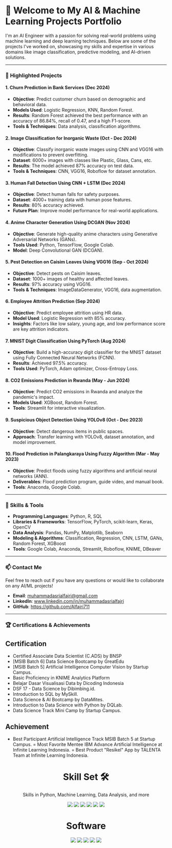 # 👋 **Welcome to My AI & Machine Learning Projects Portfolio**

I'm an AI Engineer with a passion for solving real-world problems using machine learning and deep learning techniques. Below are some of the projects I've worked on, showcasing my skills and expertise in various domains like image classification, predictive modeling, and AI-driven solutions.

---

### 🚀 **Highlighted Projects**

#### 1. **Churn Prediction in Bank Services (Dec 2024)**
- **Objective**: Predict customer churn based on demographic and behavioral data.
- **Models Used**: Logistic Regression, KNN, Random Forest.
- **Results**: Random Forest achieved the best performance with an accuracy of 86.84%, recall of 0.47, and a high F1-score.
- **Tools & Techniques**: Data analysis, classification algorithms.

#### 2. **Image Classification for Inorganic Waste (Oct - Dec 2024)**
- **Objective**: Classify inorganic waste images using CNN and VGG16 with modifications to prevent overfitting.
- **Dataset**: 6000+ images with classes like Plastic, Glass, Cans, etc.
- **Results**: The model achieved 87% accuracy on test data.
- **Tools & Techniques**: CNN, VGG16, Roboflow for dataset annotation.

#### 3. **Human Fall Detection Using CNN + LSTM (Dec 2024)**
- **Objective**: Detect human falls for safety purposes.
- **Dataset**: 4000+ training data with human pose features.
- **Results**: 80% accuracy achieved.
- **Future Plan**: Improve model performance for real-world applications.

#### 4. **Anime Character Generation Using DCGAN (Nov 2024)**
- **Objective**: Generate high-quality anime characters using Generative Adversarial Networks (GANs).
- **Tools Used**: Python, TensorFlow, Google Colab.
- **Model**: Deep Convolutional GAN (DCGAN).

#### 5. **Pest Detection on Caisim Leaves Using VGG16 (Sep - Oct 2024)**
- **Objective**: Detect pests on Caisim leaves.
- **Dataset**: 1000+ images of healthy and affected leaves.
- **Results**: 97% accuracy using VGG16.
- **Tools & Techniques**: ImageDataGenerator, VGG16, data augmentation.

#### 6. **Employee Attrition Prediction (Sep 2024)**
- **Objective**: Predict employee attrition using HR data.
- **Model Used**: Logistic Regression with 85% accuracy.
- **Insights**: Factors like low salary, young age, and low performance score are key attrition indicators.

#### 7. **MNIST Digit Classification Using PyTorch (Aug 2024)**
- **Objective**: Build a high-accuracy digit classifier for the MNIST dataset using Fully Connected Neural Networks (FCNN).
- **Results**: Achieved 97.5% accuracy.
- **Tools Used**: PyTorch, Adam optimizer, Cross-Entropy Loss.

#### 8. **CO2 Emissions Prediction in Rwanda (May - Jun 2024)**
- **Objective**: Predict CO2 emissions in Rwanda and analyze the pandemic's impact.
- **Models Used**: XGBoost, Random Forest.
- **Tools**: Streamlit for interactive visualization.

#### 9. **Suspicious Object Detection Using YOLOv8 (Oct - Dec 2023)**
- **Objective**: Detect dangerous items in public spaces.
- **Approach**: Transfer learning with YOLOv8, dataset annotation, and model improvement.

#### 10. **Flood Prediction in Palangkaraya Using Fuzzy Algorithm (Mar - May 2023)**
- **Objective**: Predict floods using fuzzy algorithms and artificial neural networks (ANN).
- **Deliverables**: Flood prediction program, guide video, and manual book.
- **Tools**: Anaconda, Google Colab.

---

### 🌟 **Skills & Tools**

- **Programming Languages**: Python, R, SQL
- **Libraries & Frameworks**: TensorFlow, PyTorch, scikit-learn, Keras, OpenCV
- **Data Analysis**: Pandas, NumPy, Matplotlib, Seaborn
- **Modeling & Algorithms**: Classification, Regression, CNN, LSTM, GANs, Random Forest, XGBoost
- **Tools**: Google Colab, Anaconda, Streamlit, Roboflow, KNIME, DBeaver

---

### 📫 **Contact Me**
Feel free to reach out if you have any questions or would like to collaborate on any AI/ML projects!

- **Email**: muhammadasrialfajri@gmail.com
- **LinkedIn**: www.linkedin.com/in/muhammadasrialfajri
- **GitHub**: https://github.com/Alfajri711

---

### 🏆 **Certifications & Achievements**
## Certification
- Certified Associate Data Scientist (C.ADS) by BNSP 
- [MSIB Batch 6] Data Science Bootcamp by GreatEdu 
- [MSIB Batch 5] Artificial Intelligence Computer Vision by Startup Campus. 
- Basic Proficiency in KNIME Analytics Platform 
- Belajar Dasar Visualisasi Data by Dicoding Indonesia 
- DSF 17 - Data Science by Dibimbing.id. 
- Introduction to SQL by MySkill. 
- Data Science & AI Bootcamp by DataMites. 
- Introduction to Data Science with Python by DQLab. 
- Data Science Track Mini Camp by Startup Campus. 

## Achievement
- Best Participant Artificial Intelligence Track MSIB Batch 5 at Startup Campus. 
= Most Favorite Mentee IBM Advance Artificial Intelligence at Infinite Learning Indonesia.
= Best Product "Resikel" App by TALENTA Team at Infinite Learning Indonesia.

<h1 align="center"> Skill Set 🛠</h1>
<p align="center"> Skills in Python, Machine Learning, Data Analysis, and more</p>

<div align="center">

<img src="https://img.shields.io/badge/Python-3670A0?style=for-the-badge&logo=python&logoColor=ffdd54">
<img src="https://img.shields.io/badge/Machine%20Learning-0696D7?style=for-the-badge&logo=tensorflow&logoColor=white">
<img src="https://img.shields.io/badge/Data%20Analysis%20and%20Statistics-4A90E2?style=for-the-badge&logo=scipy&logoColor=white">
<img src="https://img.shields.io/badge/Data%20Visualization-6AB7FF?style=for-the-badge&logo=tableau&logoColor=white">
<img src="https://img.shields.io/badge/SQL-4479A1?style=for-the-badge&logo=mysql&logoColor=white">
<img src="https://img.shields.io/badge/Microsoft%20Office-D83B01?style=for-the-badge&logo=microsoftoffice&logoColor=white">

</div>

<h1 align="center"> Software </h1>

<div align="center">

<img src="https://img.shields.io/badge/Google%20Colab-F9AB00?style=for-the-badge&logo=googlecolab&logoColor=white">
<img src="https://img.shields.io/badge/DBeaver%20(MySQL)-372923?style=for-the-badge&logo=dbeaver&logoColor=white">
<img src="https://img.shields.io/badge/Google%20Looker%20Studio-4285F4?style=for-the-badge&logo=googleanalytics&logoColor=white">
<img src="https://img.shields.io/badge/KNIME-FDDA0D?style=for-the-badge&logo=knime&logoColor=black">
<img src="https://img.shields.io/badge/Streamlit-FF4B4B?style=for-the-badge&logo=streamlit&logoColor=white">

</div>
